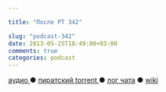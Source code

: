 ```yaml
---

title: "После РТ 342"

slug: "podcast-342"
date: 2013-05-25T18:49:00+03:00
comments: true
categories: podcast
---
```

[аудио ](http://cdn.radio-t.com/rt342post.mp3) ● [пиратский torrent ](/torrents/rt342post.mp3.torrent) ● [лог чата](http://chat.radio-t.com/logs/radio-t-342.html) ● [wiki ](http://wiki.radio-t.com/%D0%9F%D0%BE%D1%81%D0%BB%D0%B5_%D0%A0%D0%A2_342) <audio src="http://cdn.radio-t.com/rt342post.mp3" preload="none">
